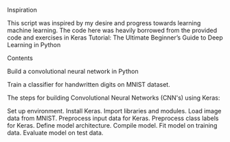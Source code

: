 Inspiration

This script was inspired by my desire and progress towards learning machine learning. The code here was heavily borrowed from the provided code and exercises in Keras Tutorial: The Ultimate Beginner’s Guide to Deep Learning in Python 

Contents

Build a convolutional neural network in Python

Train a classifier for handwritten digits on MNIST dataset.

The steps for building Convolutional Neural Networks (CNN's) using Keras:

Set up environment.
Install Keras.
Import libraries and modules.
Load image data from MNIST.
Preprocess input data for Keras.
Preprocess class labels for Keras.
Define model architecture.
Compile model.
Fit model on training data.
Evaluate model on test data.


